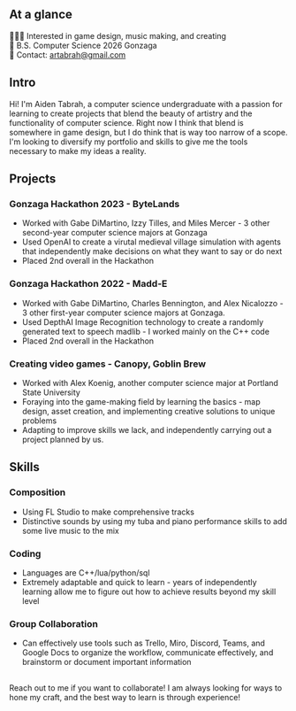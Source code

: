 ## At a glance
🧙🏼‍♂️ Interested in game design, music making, and creating<br>
🏫 B.S. Computer Science 2026 Gonzaga <br>
🌌 Contact: artabrah@gmail.com<br>

## Intro
Hi! I'm Aiden Tabrah, a computer science undergraduate with a passion for learning to create projects that blend the beauty of artistry and the functionality of computer science. Right now I think that blend is somewhere in game design, but I do think that is way too narrow of a scope. I'm looking to diversify my portfolio and skills to give me the tools necessary to make my ideas a reality.

## Projects

### Gonzaga Hackathon 2023 - ByteLands
* Worked with Gabe DiMartino, Izzy Tilles, and Miles Mercer - 3 other second-year computer science majors at Gonzaga
* Used OpenAI to create a virutal medieval village simulation with agents that independently make decisions on what they want to say or do next
* Placed 2nd overall in the Hackathon

### Gonzaga Hackathon 2022 - Madd-E
* Worked with Gabe DiMartino, Charles Bennington, and Alex Nicalozzo - 3 other first-year computer science majors at Gonzaga.
* Used DepthAI Image Recognition technology to create a randomly generated text to speech madlib - I worked mainly on the C++ code
* Placed 2nd overall in the Hackathon

### Creating video games - Canopy, Goblin Brew
* Worked with Alex Koenig, another computer science major at Portland State University
* Foraying into the game-making field by learning the basics - map design, asset creation, and implementing creative solutions to unique problems
* Adapting to improve skills we lack, and independently carrying out a project planned by us.

## Skills
### Composition
* Using FL Studio to make comprehensive tracks
* Distinctive sounds by using my tuba and piano performance skills to add some live music to the mix

### Coding
* Languages are C++/lua/python/sql
* Extremely adaptable and quick to learn - years of independently learning allow me to figure out how to achieve results beyond my skill level

### Group Collaboration
* Can effectively use tools such as Trello, Miro, Discord, Teams, and Google Docs to organize the workflow, communicate effectively, and brainstorm or document important information

##
Reach out to me if you want to collaborate! I am always looking for ways to hone my craft, and the best way to learn is through experience!

